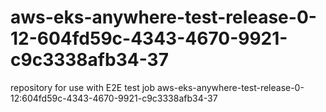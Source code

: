 # aws-eks-anywhere-test-release-0-12-604fd59c-4343-4670-9921-c9c3338afb34-37
repository for use with E2E test job aws-eks-anywhere-test-release-0-12:604fd59c-4343-4670-9921-c9c3338afb34-37
